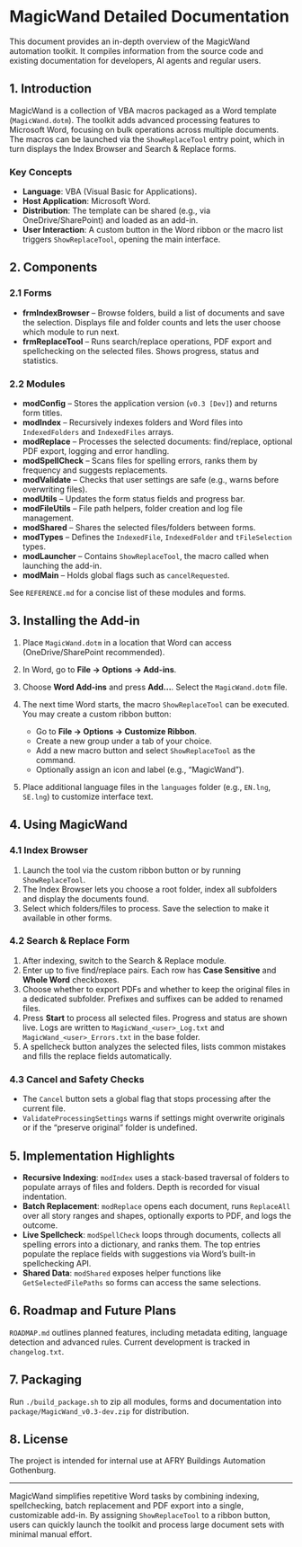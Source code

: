 # MagicWand Detailed Documentation

This document provides an in-depth overview of the MagicWand automation toolkit. It compiles information from the source code and existing documentation for developers, AI agents and regular users.

## 1. Introduction

MagicWand is a collection of VBA macros packaged as a Word template (`MagicWand.dotm`). The toolkit adds advanced processing features to Microsoft Word, focusing on bulk operations across multiple documents. The macros can be launched via the `ShowReplaceTool` entry point, which in turn displays the Index Browser and Search & Replace forms.

### Key Concepts
- **Language**: VBA (Visual Basic for Applications).
- **Host Application**: Microsoft Word.
- **Distribution**: The template can be shared (e.g., via OneDrive/SharePoint) and loaded as an add-in.
- **User Interaction**: A custom button in the Word ribbon or the macro list triggers `ShowReplaceTool`, opening the main interface.

## 2. Components

### 2.1 Forms
- **frmIndexBrowser** – Browse folders, build a list of documents and save the selection. Displays file and folder counts and lets the user choose which module to run next.
- **frmReplaceTool** – Runs search/replace operations, PDF export and spellchecking on the selected files. Shows progress, status and statistics.

### 2.2 Modules
- **modConfig** – Stores the application version (`v0.3 [Dev]`) and returns form titles.
- **modIndex** – Recursively indexes folders and Word files into `IndexedFolders` and `IndexedFiles` arrays.
- **modReplace** – Processes the selected documents: find/replace, optional PDF export, logging and error handling.
- **modSpellCheck** – Scans files for spelling errors, ranks them by frequency and suggests replacements.
- **modValidate** – Checks that user settings are safe (e.g., warns before overwriting files).
- **modUtils** – Updates the form status fields and progress bar.
- **modFileUtils** – File path helpers, folder creation and log file management.
- **modShared** – Shares the selected files/folders between forms.
- **modTypes** – Defines the `IndexedFile`, `IndexedFolder` and `tFileSelection` types.
- **modLauncher** – Contains `ShowReplaceTool`, the macro called when launching the add-in.
- **modMain** – Holds global flags such as `cancelRequested`.

See `REFERENCE.md` for a concise list of these modules and forms.

## 3. Installing the Add-in
1. Place `MagicWand.dotm` in a location that Word can access (OneDrive/SharePoint recommended).
2. In Word, go to **File → Options → Add-ins**.
3. Choose **Word Add-ins** and press **Add...**. Select the `MagicWand.dotm` file.
4. The next time Word starts, the macro `ShowReplaceTool` can be executed. You may create a custom ribbon button:
   - Go to **File → Options → Customize Ribbon**.
   - Create a new group under a tab of your choice.
   - Add a new macro button and select `ShowReplaceTool` as the command.
   - Optionally assign an icon and label (e.g., “MagicWand”).

5. Place additional language files in the `languages` folder (e.g., `EN.lng`, `SE.lng`) to customize interface text.
## 4. Using MagicWand
### 4.1 Index Browser
1. Launch the tool via the custom ribbon button or by running `ShowReplaceTool`.
2. The Index Browser lets you choose a root folder, index all subfolders and display the documents found.
3. Select which folders/files to process. Save the selection to make it available in other forms.

### 4.2 Search & Replace Form
1. After indexing, switch to the Search & Replace module.
2. Enter up to five find/replace pairs. Each row has **Case Sensitive** and **Whole Word** checkboxes.
3. Choose whether to export PDFs and whether to keep the original files in a dedicated subfolder. Prefixes and suffixes can be added to renamed files.
4. Press **Start** to process all selected files. Progress and status are shown live. Logs are written to `MagicWand_<user>_Log.txt` and `MagicWand_<user>_Errors.txt` in the base folder.
5. A spellcheck button analyzes the selected files, lists common mistakes and fills the replace fields automatically.

### 4.3 Cancel and Safety Checks
- The `Cancel` button sets a global flag that stops processing after the current file.
- `ValidateProcessingSettings` warns if settings might overwrite originals or if the “preserve original” folder is undefined.

## 5. Implementation Highlights
- **Recursive Indexing**: `modIndex` uses a stack-based traversal of folders to populate arrays of files and folders. Depth is recorded for visual indentation.
- **Batch Replacement**: `modReplace` opens each document, runs `ReplaceAll` over all story ranges and shapes, optionally exports to PDF, and logs the outcome.
- **Live Spellcheck**: `modSpellCheck` loops through documents, collects all spelling errors into a dictionary, and ranks them. The top entries populate the replace fields with suggestions via Word’s built-in spellchecking API.
- **Shared Data**: `modShared` exposes helper functions like `GetSelectedFilePaths` so forms can access the same selections.

## 6. Roadmap and Future Plans
`ROADMAP.md` outlines planned features, including metadata editing, language detection and advanced rules. Current development is tracked in `changelog.txt`.

## 7. Packaging
Run `./build_package.sh` to zip all modules, forms and documentation into `package/MagicWand_v0.3-dev.zip` for distribution.

## 8. License
The project is intended for internal use at AFRY Buildings Automation Gothenburg.

---

MagicWand simplifies repetitive Word tasks by combining indexing, spellchecking, batch replacement and PDF export into a single, customizable add-in. By assigning `ShowReplaceTool` to a ribbon button, users can quickly launch the toolkit and process large document sets with minimal manual effort.


